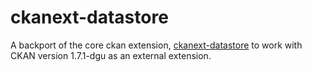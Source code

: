 ckanext-datastore
=================

A backport of the core ckan extension,
[ckanext-datastore](https://github.com/okfn/ckan/tree/2733-feature-datastore/ckanext/datastore)
to work with CKAN version 1.7.1-dgu as an external extension.
